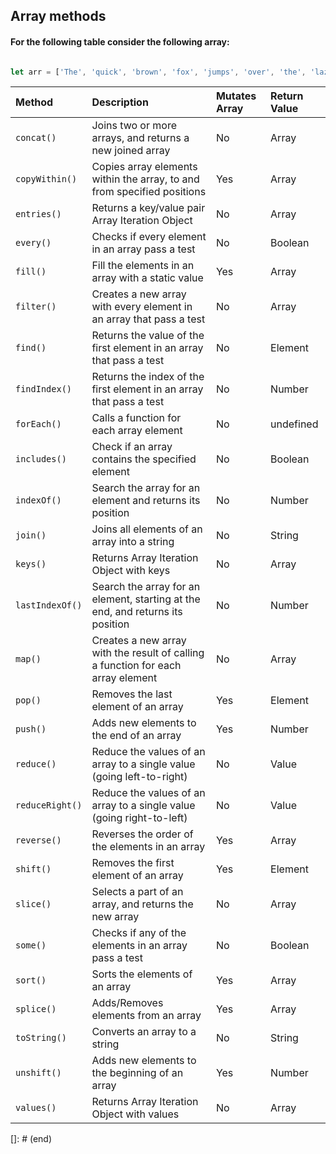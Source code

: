 ## Array methods

#### For the following table consider the following array:

```javascript

let arr = ['The', 'quick', 'brown', 'fox', 'jumps', 'over', 'the', 'lazy', 'dog.'];

```

| Method         | Description                                                                                   | Mutates Array | Return Value |
| :------------- | :-------------------------------------------------------------------------------------------- | :------------ | :----------- |
| `concat()`     | Joins two or more arrays, and returns a new joined array                                       | No            | Array        |
| `copyWithin()` | Copies array elements within the array, to and from specified positions                       | Yes           | Array        |
| `entries()`    | Returns a key/value pair Array Iteration Object                                               | No            | Array        |
| `every()`      | Checks if every element in an array pass a test                                               | No            | Boolean      |
| `fill()`       | Fill the elements in an array with a static value                                             | Yes           | Array        |
| `filter()`     | Creates a new array with every element in an array that pass a test                           | No            | Array        |
| `find()`       | Returns the value of the first element in an array that pass a test                           | No            | Element      |
| `findIndex()`  | Returns the index of the first element in an array that pass a test                           | No            | Number       |
| `forEach()`    | Calls a function for each array element                                                      | No            | undefined    |
| `includes()`   | Check if an array contains the specified element                                             | No            | Boolean      |
| `indexOf()`    | Search the array for an element and returns its position                                      | No            | Number       |
| `join()`       | Joins all elements of an array into a string                                                 | No            | String       |
| `keys()`       | Returns Array Iteration Object with keys                                                     | No            | Array        |
| `lastIndexOf()`| Search the array for an element, starting at the end, and returns its position                | No            | Number       |
| `map()`        | Creates a new array with the result of calling a function for each array element              | No            | Array        |
| `pop()`        | Removes the last element of an array                                                         | Yes           | Element      |
| `push()`       | Adds new elements to the end of an array                                                     | Yes           | Number       |
| `reduce()`     | Reduce the values of an array to a single value (going left-to-right)                         | No            | Value        |
| `reduceRight()`| Reduce the values of an array to a single value (going right-to-left)                        | No            | Value        |
| `reverse()`    | Reverses the order of the elements in an array                                               | Yes           | Array        |
| `shift()`      | Removes the first element of an array                                                        | Yes           | Element      |
| `slice()`      | Selects a part of an array, and returns the new array                                        | No            | Array        |
| `some()`       | Checks if any of the elements in an array pass a test                                        | No            | Boolean      |
| `sort()`       | Sorts the elements of an array                                                               | Yes           | Array        |
| `splice()`     | Adds/Removes elements from an array                                                          | Yes           | Array        |
| `toString()`   | Converts an array to a string                                                                | No            | String       |
| `unshift()`    | Adds new elements to the beginning of an array                                               | Yes           | Number       |
| `values()`     | Returns Array Iteration Object with values                                                   | No            | Array        |

[]: # (end)